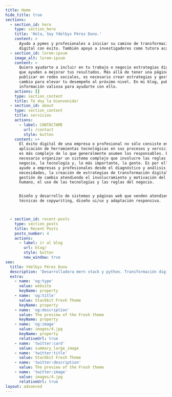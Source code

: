 ```yaml
---
title: Home
hide_title: true
sections:
  - section_id: hero
    type: section_hero
    title: 'Hola, Soy Ydelbys Pérez Duno.'
    content: >
      Ayudo a pymes y profesionales a iniciar su camino de transformación
      digital con éxito. También apoyo a investigadores como tutora académica.
  - section_id: lorem-ipsum
    image_alt: lorem-ipsum
    content: >
      Quiero ayudarte a incluir en tu trabajo o negocio estrategias digitales
      que ayuden a mejorar tus resultados. Más allá de tener una página web o
      publicar en redes sociales, es necesario crear estrategias y gestionar el
      cambio para elevar tu desempeño al próximo nivel. En mi blog, publico
      información valiosa para ayudarte con ello.
    actions: []
    type: section_content
    title: Te doy la bienvenida!
  - section_id: about
    type: section_content
    title: servicios
    actions:
      - label: CONTÁCTAME
        url: /contact
        style: button
    content: >+
      El éxito digital de una empresa o profesional no sólo consiste en la
      aplicación de herramientas tecnológicas en sus procesos y servicios. Este
      es más complejo de lo que generalmente asumen los responsables. Es
      necesario organizar un sistema complejo que involucre las reglas de
      negocio, la tecnología y, lo más importante, la gente. Es por ello que,
      ayudo a empresas y profesionales desde el diagnóstico y análisis de
      necesidades, la creación de estrategias de transformación digital y
      gestión de cambio atendiendo el involucramiento y motivación del recurso
      humano, el uso de las tecnologías y las reglas del negocio.


      Diseño y desarrollo de sistemas y páginas web que venden atendiendo
      técnicas de copywriting, diseño ui/ux y adaptación responsiva.



  - section_id: recent-posts
    type: section_posts
    title: Recent Posts
    posts_number: 4
    actions:
      - label: ir al blog
        url: blog/
        style: button
        new_window: true
seo:
  title: Ydelbys Pérez Duno
  description: 'Desarrolladora mern stack y python. Transformación digital. '
  extra:
    - name: 'og:type'
      value: website
      keyName: property
    - name: 'og:title'
      value: Stackbit Fresh Theme
      keyName: property
    - name: 'og:description'
      value: The preview of the Fresh theme
      keyName: property
    - name: 'og:image'
      value: images/4.jpg
      keyName: property
      relativeUrl: true
    - name: 'twitter:card'
      value: summary_large_image
    - name: 'twitter:title'
      value: Stackbit Fresh Theme
    - name: 'twitter:description'
      value: The preview of the Fresh theme
    - name: 'twitter:image'
      value: images/4.jpg
      relativeUrl: true
layout: advanced
---
```

